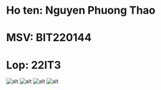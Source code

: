 # Ho ten: Nguyen Phuong Thao
# MSV: BIT220144
# Lop: 22IT3
![alt](start.jpg)
![alt](signin1.jpg)
![alt](signin2.jpg)
![alt](country.jpg)
